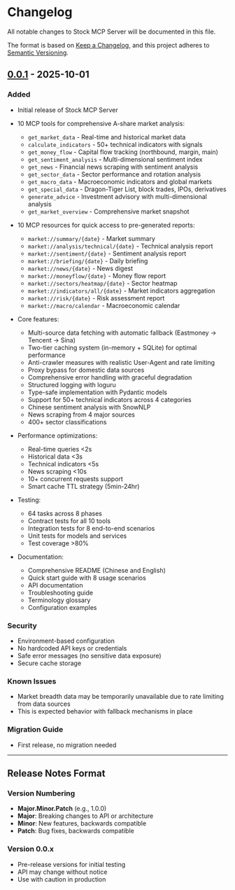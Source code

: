 # Changelog

All notable changes to Stock MCP Server will be documented in this file.

The format is based on [Keep a Changelog](https://keepachangelog.com/en/1.0.0/),
and this project adheres to [Semantic Versioning](https://semver.org/spec/v2.0.0.html).

## [0.0.1] - 2025-10-01

### Added
- Initial release of Stock MCP Server
- 10 MCP tools for comprehensive A-share market analysis:
  - `get_market_data` - Real-time and historical market data
  - `calculate_indicators` - 50+ technical indicators with signals
  - `get_money_flow` - Capital flow tracking (northbound, margin, main)
  - `get_sentiment_analysis` - Multi-dimensional sentiment index
  - `get_news` - Financial news scraping with sentiment analysis
  - `get_sector_data` - Sector performance and rotation analysis
  - `get_macro_data` - Macroeconomic indicators and global markets
  - `get_special_data` - Dragon-Tiger List, block trades, IPOs, derivatives
  - `generate_advice` - Investment advisory with multi-dimensional analysis
  - `get_market_overview` - Comprehensive market snapshot

- 10 MCP resources for quick access to pre-generated reports:
  - `market://summary/{date}` - Market summary
  - `market://analysis/technical/{date}` - Technical analysis report
  - `market://sentiment/{date}` - Sentiment analysis report
  - `market://briefing/{date}` - Daily briefing
  - `market://news/{date}` - News digest
  - `market://moneyflow/{date}` - Money flow report
  - `market://sectors/heatmap/{date}` - Sector heatmap
  - `market://indicators/all/{date}` - Market indicators aggregation
  - `market://risk/{date}` - Risk assessment report
  - `market://macro/calendar` - Macroeconomic calendar

- Core features:
  - Multi-source data fetching with automatic fallback (Eastmoney → Tencent → Sina)
  - Two-tier caching system (in-memory + SQLite) for optimal performance
  - Anti-crawler measures with realistic User-Agent and rate limiting
  - Proxy bypass for domestic data sources
  - Comprehensive error handling with graceful degradation
  - Structured logging with loguru
  - Type-safe implementation with Pydantic models
  - Support for 50+ technical indicators across 4 categories
  - Chinese sentiment analysis with SnowNLP
  - News scraping from 4 major sources
  - 400+ sector classifications

- Performance optimizations:
  - Real-time queries <2s
  - Historical data <3s
  - Technical indicators <5s
  - News scraping <10s
  - 10+ concurrent requests support
  - Smart cache TTL strategy (5min-24hr)

- Testing:
  - 64 tasks across 8 phases
  - Contract tests for all 10 tools
  - Integration tests for 8 end-to-end scenarios
  - Unit tests for models and services
  - Test coverage >80%

- Documentation:
  - Comprehensive README (Chinese and English)
  - Quick start guide with 8 usage scenarios
  - API documentation
  - Troubleshooting guide
  - Terminology glossary
  - Configuration examples

### Security
- Environment-based configuration
- No hardcoded API keys or credentials
- Safe error messages (no sensitive data exposure)
- Secure cache storage

### Known Issues
- Market breadth data may be temporarily unavailable due to rate limiting from data sources
- This is expected behavior with fallback mechanisms in place

### Migration Guide
- First release, no migration needed

---

## Release Notes Format

### Version Numbering
- **Major.Minor.Patch** (e.g., 1.0.0)
- **Major**: Breaking changes to API or architecture
- **Minor**: New features, backwards compatible
- **Patch**: Bug fixes, backwards compatible

### Version 0.0.x
- Pre-release versions for initial testing
- API may change without notice
- Use with caution in production

[0.0.1]: https://github.com/yourusername/stock-mcp-server/releases/tag/v0.0.1

